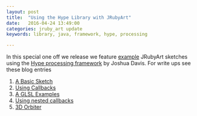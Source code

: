 ```yaml
---
layout: post
title:  "Using the Hype Library with JRubyArt"
date:   2016-04-24 13:49:00
categories: jruby_art update
keywords: library, java, framework, hype, processing

---
```

In this special one off we release we feature [example][] JRubyArt sketches using the [Hype processing framework][] by Joshua Davis. For write ups see these blog entries

1. [A Basic Sketch](http://monkstone.github.io/jruby_art/update/2016/04/18/hype.html)
2. [Using Callbacks](http://monkstone.github.io/jruby_art/update/2016/04/20/hype_advanced.html)
3. [A GLSL Examples](http://monkstone.github.io/jruby_art/update/2016/04/22/hype_scanlines_glsl.html)
4. [Using nested callbacks](http://monkstone.github.io/jruby_art/update/2016/04/23/hype_tween.html)
5. [3D Orbiter](http://monkstone.github.io/jruby_art/update/2016/04/23/orbiter.html)

[example]:https://github.com/ruby-processing/samples4ruby-processing3/tree/master/external_library/java/hype
[Hype processing framework]:http://www.hypeframework.org/